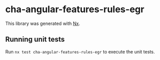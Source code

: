 # cha-angular-features-rules-egr

This library was generated with [Nx](https://nx.dev).

## Running unit tests

Run `nx test cha-angular-features-rules-egr` to execute the unit tests.
